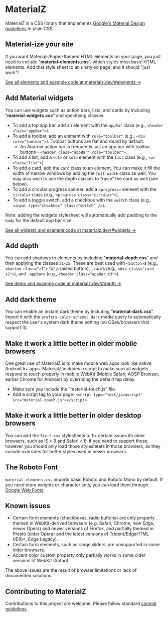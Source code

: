 # MaterialZ

MaterialZ is a CSS library that implements [Google's Material Design guidelines](https://material.io/design/introduction) in plain CSS.


## Material-ize your site
If you want Material-/Paper-themed HTML elements on your page, you just need to include “**material-elements.css**”, which styles most basic HTML elements.  Add that style sheet to an unstyled page, and it should “just work”!

[See all elements and example code at materialz.dev/#elements →](https://materialz.dev/#elements)

## Add Material widgets
You can use widgets such as action bars, lists, and cards by including “**material-widgets.css**” and specifying classes:
* To add a top app bar, add an element with the `appBar` class (e.g., `<header class="appBar">`).
* To add a toolbar, add an element with `role="toolbar"` (e.g., `<div role="toolbar">`).  Toolbar buttons are flat and round by default.
  - An Android action bar is frequently just an app bar with toolbar buttons - `<header class="appBar" role="toolbar">`.
* To add a list, add a `<ul>` or `<ol>` element with the `list` class (e.g., `<ul class="list">`).
* To add a card, add the `card` class to an element.  You can make it fill the width of narrow windows by adding the `full-width` class as well.  You may also wish to use the depth classes to “raise” the card as well (see below).
* To add a circular progress spinner, add a `<progress>` element with the `circular` class (e.g., `<progress class="circular">`).
* To add a toggle switch, add a checkbox with the `switch` class (e.g., `<input type="checkbox" class="switch" />`).

Note: adding the widgets stylesheet will automatically add padding to the `body` for the default app bar size.

[See all widgets and example code at materialz.dev/#widgets →](https://materialz.dev/#widgets)

## Add depth
You can add shadows to elements by including “**material-depth.css**” and then applying the classes `z1`-`z5`.  These are best used with `<button>`s (e.g., `<button class="z1">` for a raised button), `.card`s (e.g., `<div class="card z2">`), and `.appBar`s (e.g., `<header class="appBar z3">`).

[See demo and example code at materialz.dev/#depth →](https://materialz.dev/#depth)

## Add dark theme
You can enable an instant dark theme by including “**material-dark.css**”.  Import it with the `prefers-color-scheme: dark` media query to automatically respect the user's system dark theme setting (on OSes/browsers that support it).

## Make it work a little better in older mobile browsers
One great use of MaterialZ is to make mobile web apps look like native Android 5+ apps.  MaterialZ includes a script to make sure all widgets respond to touch properly in mobile WebKit (Mobile Safari, AOSP Browser, earlier Chrome for Android) by overriding the default tap delay.
* Make sure you include the “material-touch.js” file.
* Add a script tag to your page: `<script type="text/javascript" src="material-touch.js"></script>`.

## Make it work a little better in older desktop browsers
You can add the `fix-*.css` stylesheets to fix certain issues ith older browsers, such as IE < 9 and Safari < 6, if you need to support those, however you should only load those stylesheets in those browsers, as they include overrides for better styles used in newer browsers.

## The Roboto Font
`material-elements.css` imports basic Roboto and Roboto Mono by default.  If you need more weights or character sets, you can load them through [Google Web Fonts](https://fonts.google.com/specimen/Roboto).

## Known issues
* Certain form elements (checkboxes, radio buttons) are only properly themed in WebKit-derived browsers (e.g. Safari, Chrome, new Edge, newer Opera) and newer versions of Firefox, and partially themed in Presto (older Opera) and the latest versions of Trident/EdgeHTML (IE10+, Edge Legacy).
* Certain form elements, such as range sliders, are unsupported in some older browsers.
* Accent color custom property only partially works in some older versions of WebKit (Safari).

The above issues are the result of browser limitations or lack of documented solutions.

## Contributing to MaterialZ
Contributions to this project are welcome.  Please follow standard [commit guidelines](http://git-scm.com/book/ch5-2.html#Commit-Guidelines).
